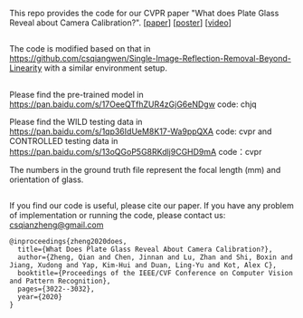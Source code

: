 This repo provides the code for our CVPR paper "What does Plate Glass Reveal about Camera Calibration?". \[[paper](http://openaccess.thecvf.com/content_CVPR_2020/papers/Zheng_What_Does_Plate_Glass_Reveal_About_Camera_Calibration_CVPR_2020_paper.pdf)\]
\[[poster](https://1drv.ms/b/s!AqqMkGs8p4aNgi68AvUiC_mBttni?e=7OdPQD)\]
\[[video](https://1drv.ms/v/s!AqqMkGs8p4aNgi-Is7Ah2ZgHrnfF?e=JezfFD)\]

##

The code is modified based on that in https://github.com/csqiangwen/Single-Image-Reflection-Removal-Beyond-Linearity with a similar environment setup. 

##
Please find the pre-trained model in https://pan.baidu.com/s/17OeeQTfhZUR4zGjG6eNDgw  code: chjq

Please find the WILD testing data in https://pan.baidu.com/s/1qp36IdUeM8K17-Wa9ppQXA code: cvpr  and CONTROLLED testing data in https://pan.baidu.com/s/13oQGoP5G8RKdlj9CGHD9mA code：cvpr 

The numbers in the ground truth file represent the focal length (mm) and orientation of glass.

## 

If you find our code is useful, please cite our paper. If you have any problem of implementation or running the code, please contact us: csqianzheng@gmail.com
```
@inproceedings{zheng2020does,
  title={What Does Plate Glass Reveal About Camera Calibration?},
  author={Zheng, Qian and Chen, Jinnan and Lu, Zhan and Shi, Boxin and Jiang, Xudong and Yap, Kim-Hui and Duan, Ling-Yu and Kot, Alex C},
  booktitle={Proceedings of the IEEE/CVF Conference on Computer Vision and Pattern Recognition},
  pages={3022--3032},
  year={2020}
}
```
